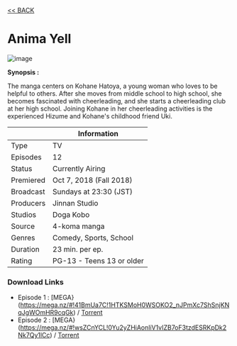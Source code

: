 [<< BACK](http://hikarusubbing.github.io/)

# **Anima Yell**

![image](https://myanimelist.cdn-dena.com/images/anime/1051/93862l.jpg)

**Synopsis :**

The manga centers on Kohane Hatoya, a young woman who loves to be helpful to others. After she moves from middle school to high school, she becomes fascinated with cheerleading, and she starts a cheerleading club at her high school. Joining Kohane in her cheerleading activities is the experienced Hizume and Kohane's childhood friend Uki.

||Information|
|---|---|
|Type|TV|
|Episodes|12|
|Status|Currently Airing|
|Premiered|Oct 7, 2018 (Fall 2018)|
|Broadcast|Sundays at 23:30 (JST)|
|Producers|Jinnan Studio|
|Studios|Doga Kobo|
|Source|4-koma manga|
|Genres|Comedy, Sports, School|
|Duration|23 min. per ep.|
|Rating|PG-13 - Teens 13 or older|



### __Download Links__
- Episode 1 : [MEGA}(https://mega.nz/#!41BmUa7C!1HTKSMoH0WSOKO2_nJPmXc7ShSnjKNqJgWOmHR9cqGk) / [Torrent](https://nyaa.si/download/1083167.torrent)
- Episode 2 : [MEGA}(https://mega.nz/#!wsZCnYCL!0Yu2yZHiAonliV1vIZB7oF3tzdESRKpDk2Nk7Qy1lCc) / [Torrent](https://nyaa.si/download/1083167.torrent)

